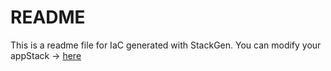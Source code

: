# README
This is a readme file for IaC generated with StackGen.
You can modify your appStack -> [here](http://main.dev.stackgen.com/appstacks/08cba2cc-df56-41fb-b74b-d8c6910cc0ba)
